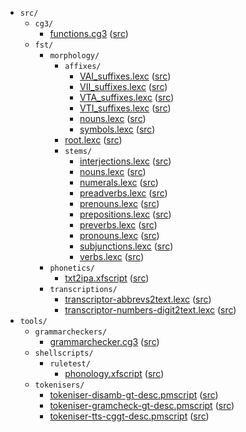 * `src/`
    * `cg3/`
        * [functions.cg3](src-cg3-functions.cg3.html) ([src](https://github.com/giellalt/lang-ciw/blob/main/src/cg3/functions.cg3))
    * `fst/`
        * `morphology/`
            * `affixes/`
                * [VAI_suffixes.lexc](src-fst-morphology-affixes-VAI_suffixes.lexc.html) ([src](https://github.com/giellalt/lang-ciw/blob/main/src/fst/morphology/affixes/VAI_suffixes.lexc))
                * [VII_suffixes.lexc](src-fst-morphology-affixes-VII_suffixes.lexc.html) ([src](https://github.com/giellalt/lang-ciw/blob/main/src/fst/morphology/affixes/VII_suffixes.lexc))
                * [VTA_suffixes.lexc](src-fst-morphology-affixes-VTA_suffixes.lexc.html) ([src](https://github.com/giellalt/lang-ciw/blob/main/src/fst/morphology/affixes/VTA_suffixes.lexc))
                * [VTI_suffixes.lexc](src-fst-morphology-affixes-VTI_suffixes.lexc.html) ([src](https://github.com/giellalt/lang-ciw/blob/main/src/fst/morphology/affixes/VTI_suffixes.lexc))
                * [nouns.lexc](src-fst-morphology-affixes-nouns.lexc.html) ([src](https://github.com/giellalt/lang-ciw/blob/main/src/fst/morphology/affixes/nouns.lexc))
                * [symbols.lexc](src-fst-morphology-affixes-symbols.lexc.html) ([src](https://github.com/giellalt/lang-ciw/blob/main/src/fst/morphology/affixes/symbols.lexc))
            * [root.lexc](src-fst-morphology-root.lexc.html) ([src](https://github.com/giellalt/lang-ciw/blob/main/src/fst/morphology/root.lexc))
            * `stems/`
                * [interjections.lexc](src-fst-morphology-stems-interjections.lexc.html) ([src](https://github.com/giellalt/lang-ciw/blob/main/src/fst/morphology/stems/interjections.lexc))
                * [nouns.lexc](src-fst-morphology-stems-nouns.lexc.html) ([src](https://github.com/giellalt/lang-ciw/blob/main/src/fst/morphology/stems/nouns.lexc))
                * [numerals.lexc](src-fst-morphology-stems-numerals.lexc.html) ([src](https://github.com/giellalt/lang-ciw/blob/main/src/fst/morphology/stems/numerals.lexc))
                * [preadverbs.lexc](src-fst-morphology-stems-preadverbs.lexc.html) ([src](https://github.com/giellalt/lang-ciw/blob/main/src/fst/morphology/stems/preadverbs.lexc))
                * [prenouns.lexc](src-fst-morphology-stems-prenouns.lexc.html) ([src](https://github.com/giellalt/lang-ciw/blob/main/src/fst/morphology/stems/prenouns.lexc))
                * [prepositions.lexc](src-fst-morphology-stems-prepositions.lexc.html) ([src](https://github.com/giellalt/lang-ciw/blob/main/src/fst/morphology/stems/prepositions.lexc))
                * [preverbs.lexc](src-fst-morphology-stems-preverbs.lexc.html) ([src](https://github.com/giellalt/lang-ciw/blob/main/src/fst/morphology/stems/preverbs.lexc))
                * [pronouns.lexc](src-fst-morphology-stems-pronouns.lexc.html) ([src](https://github.com/giellalt/lang-ciw/blob/main/src/fst/morphology/stems/pronouns.lexc))
                * [subjunctions.lexc](src-fst-morphology-stems-subjunctions.lexc.html) ([src](https://github.com/giellalt/lang-ciw/blob/main/src/fst/morphology/stems/subjunctions.lexc))
                * [verbs.lexc](src-fst-morphology-stems-verbs.lexc.html) ([src](https://github.com/giellalt/lang-ciw/blob/main/src/fst/morphology/stems/verbs.lexc))
        * `phonetics/`
            * [txt2ipa.xfscript](src-fst-phonetics-txt2ipa.xfscript.html) ([src](https://github.com/giellalt/lang-ciw/blob/main/src/fst/phonetics/txt2ipa.xfscript))
        * `transcriptions/`
            * [transcriptor-abbrevs2text.lexc](src-fst-transcriptions-transcriptor-abbrevs2text.lexc.html) ([src](https://github.com/giellalt/lang-ciw/blob/main/src/fst/transcriptions/transcriptor-abbrevs2text.lexc))
            * [transcriptor-numbers-digit2text.lexc](src-fst-transcriptions-transcriptor-numbers-digit2text.lexc.html) ([src](https://github.com/giellalt/lang-ciw/blob/main/src/fst/transcriptions/transcriptor-numbers-digit2text.lexc))
* `tools/`
    * `grammarcheckers/`
        * [grammarchecker.cg3](tools-grammarcheckers-grammarchecker.cg3.html) ([src](https://github.com/giellalt/lang-ciw/blob/main/tools/grammarcheckers/grammarchecker.cg3))
    * `shellscripts/`
        * `ruletest/`
            * [phonology.xfscript](tools-shellscripts-ruletest-phonology.xfscript.html) ([src](https://github.com/giellalt/lang-ciw/blob/main/tools/shellscripts/ruletest/phonology.xfscript))
    * `tokenisers/`
        * [tokeniser-disamb-gt-desc.pmscript](tools-tokenisers-tokeniser-disamb-gt-desc.pmscript.html) ([src](https://github.com/giellalt/lang-ciw/blob/main/tools/tokenisers/tokeniser-disamb-gt-desc.pmscript))
        * [tokeniser-gramcheck-gt-desc.pmscript](tools-tokenisers-tokeniser-gramcheck-gt-desc.pmscript.html) ([src](https://github.com/giellalt/lang-ciw/blob/main/tools/tokenisers/tokeniser-gramcheck-gt-desc.pmscript))
        * [tokeniser-tts-cggt-desc.pmscript](tools-tokenisers-tokeniser-tts-cggt-desc.pmscript.html) ([src](https://github.com/giellalt/lang-ciw/blob/main/tools/tokenisers/tokeniser-tts-cggt-desc.pmscript))

